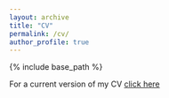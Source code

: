 ```yaml
---
layout: archive
title: "CV"
permalink: /cv/
author_profile: true
---
```


{% include base_path %}

For a current version of my CV [click here](https://myonshin.github.io//files/CV.pdf)
